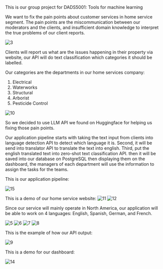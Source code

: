 This is our group project for DADS5001: Tools for machine learning

We want to fix the pain points about customer services in home service segment.
The pain points are the miscommunication between our moderators and the clients, and insufficient domain knowledge to interpret the true problems of our client reports.

![3](https://github.com/jakphunn/DADS5001/assets/99724047/38c52ce0-0cac-43e7-9649-c54a2759e39c)


Clients will report us what are the issues happening in their property via website, our API will do text classification which categories it should be labelled.

Our categories are the departments in our home services company:
1. Electrical
2. Waterworks
3. Structural
4. Arborist
5. Pesticide Control

![10](https://github.com/jakphunn/DADS5001/assets/99724047/47af713a-6c7e-4f4c-bf1a-abe2e96ba972)


So we decided to use LLM API we found on Huggingface for helping us fixing those pain points.

Our application pipeline starts with taking the text input from clients into language detection API to detect which language it is. Second, it will be send into translator API to translate the text into english. Third, put the english translated text into zero-shot text classification API. then it will be saved into our database on PostgreSQL then displaying them on the dashboard, the managers of each department will use the information to assign the tasks for the teams.

This is our application pipeline:

![15](https://github.com/jakphunn/DADS5001/assets/99724047/ba8ee9d2-5c72-406f-987d-19f5332eb771)


This is a demo of our home service website:
![11](https://github.com/jakphunn/DADS5001/assets/99724047/3c2ddff5-261d-4e5f-8e26-1d4e7cd10bdf)
![12](https://github.com/jakphunn/DADS5001/assets/99724047/af1198b7-0371-44f7-be2c-abb8d0efcc0a)


Since our service will mainly operate in North America, our application will be able to work on 4 languages: English, Spanish, German, and French.

![5](https://github.com/jakphunn/DADS5001/assets/99724047/b5755b88-7de0-4869-af82-8262c0175781)
![6](https://github.com/jakphunn/DADS5001/assets/99724047/45a959a1-e4cb-4d44-99f9-9d95b1bff753)
![7](https://github.com/jakphunn/DADS5001/assets/99724047/3dd15ebd-d70b-4a2d-a4bf-87bee0ce9dfc)
![8](https://github.com/jakphunn/DADS5001/assets/99724047/0b5a1b7b-f2dd-432c-8216-2fd6642980ed)


This is the example of how our API output:

![9](https://github.com/jakphunn/DADS5001/assets/99724047/56eab422-acfb-4b5d-904b-24ff9ff64114)


This is a demo for our dashboard:

![14](https://github.com/jakphunn/DADS5001/assets/99724047/a29899fe-2761-48d5-ab56-603917cfb1b8)
